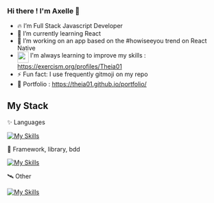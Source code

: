 ### Hi there ! I'm Axelle 👋
- 🔥 I’m Full Stack Javascript Developer
- 🌱 I’m currently learning React 
- 🔭 I’m working on an app based on the #howiseeyou trend on React Native 
- <img align=top src="https://avatars.githubusercontent.com/u/5624255?s=200&v=4" width="26"> I'm always learning to improve my skills : https://exercism.org/profiles/Theia01
- ⚡ Fun fact: I use frequently gitmoji on my repo
- 🚧 Portfolio : https://theia01.github.io/portfolio/
<!--
![Alt Text](https://media.giphy.com/media/v1.Y2lkPTc5MGI3NjExNjlhNmoya3Zhc2d4d2R0bnpjZnA4ZXY2amlneHdkNTIxZDQwMjZrciZlcD12MV9pbnRlcm5hbF9naWZfYnlfaWQmY3Q9Zw/3osxYlSDn290VbV076/giphy.gif)
![Alt Text](https://media.giphy.com/media/v1.Y2lkPTc5MGI3NjExbXZ0YTVwa2p4Mjk5anZsb3hzZnBxaGU0aW9kOG0xczVjb24xdmo5cCZlcD12MV9pbnRlcm5hbF9naWZfYnlfaWQmY3Q9Zw/Rpl1sod1vCXK0L2SUN/giphy.gif)
![Alt Text](https://media.giphy.com/media/v1.Y2lkPTc5MGI3NjExbmVkc3g2ZnVqN3Bqc3ZrM3R3MXI3dm03dGN2dzQyeDAzajg1aGdzMyZlcD12MV9pbnRlcm5hbF9naWZfYnlfaWQmY3Q9Zw/GYtblmdLnemlO/giphy.gif)
![Alt Text](https://media.giphy.com/media/v1.Y2lkPTc5MGI3NjExcmo3Nnpodm0wNGRyNGtlb215YmljbXQ2ZHJhOXVzcW1qc3E3aGZ4eCZlcD12MV9pbnRlcm5hbF9naWZfYnlfaWQmY3Q9Zw/HoffxyN8ghVuw/giphy.gif)
![Alt Text]()
-->

## My Stack
✨ Languages 
  
[![My Skills](https://skillicons.dev/icons?i=js,html,css,php,node&theme=light)](https://skillicons.dev)

🌌 Framework, library, bdd  
  
[![My Skills](https://skillicons.dev/icons?i=react,styledcomponents,vue,vuetify,nodejs,laravel,sass,tailwind,bootstrap,mongodb,mysql,netlify&perline=6&theme=light)](https://skillicons.dev)

🛰️ Other  
  
[![My Skills](https://skillicons.dev/icons?i=notion,figma,vscode,postman,linux&theme=light)](https://skillicons.dev)

<!--
**Theia01/theia01** is a ✨ _special_ ✨ repository because its `README.md` (this file) appears on your GitHub profile.

Here are some ideas to get you started:

- 🔭 I’m currently working on ...
- 🌱 I’m currently learning ...
- 👯 I’m looking to collaborate on ...
- 🤔 I’m looking for help with ...
- 💬 Ask me about ...
- 📫 How to reach me: ...
- 😄 Pronouns: ...
- ⚡ Fun fact: ...
-->
